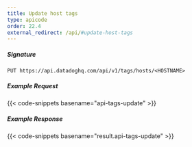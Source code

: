 ```yaml
---
title: Update host tags
type: apicode
order: 22.4
external_redirect: /api/#update-host-tags
---
```


##### Signature
`PUT https://api.datadoghq.com/api/v1/tags/hosts/<HOSTNAME>`
##### Example Request
{{< code-snippets basename="api-tags-update" >}}
##### Example Response
{{< code-snippets basename="result.api-tags-update" >}}

